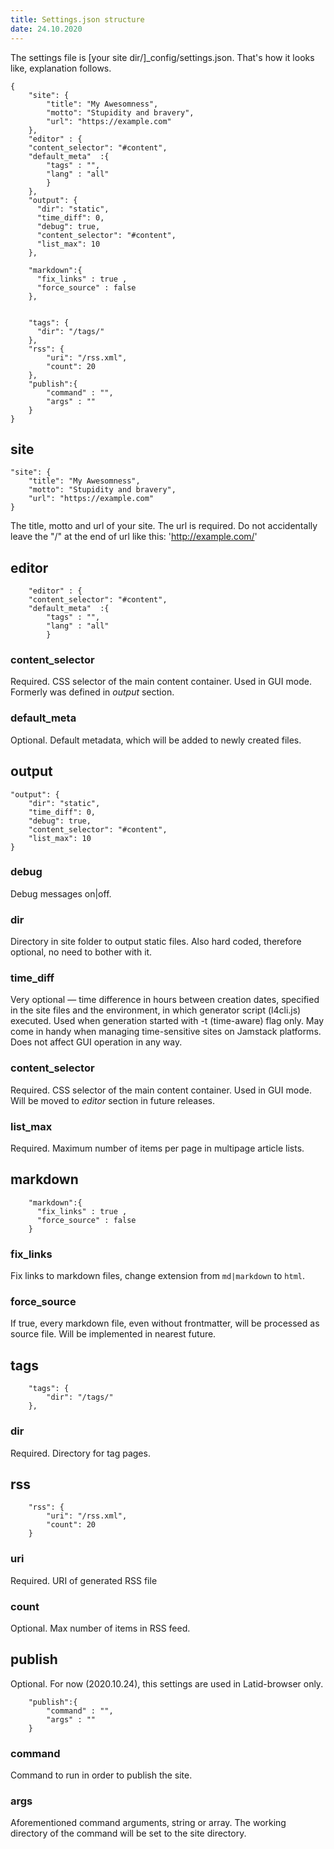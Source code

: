 ```yaml
---
title: Settings.json structure
date: 24.10.2020
---
```


The settings file is  [your site dir/]_config/settings.json. That's how it looks like, explanation follows.

    {
        "site": {
            "title": "My Awesomness",
            "motto": "Stupidity and bravery",
            "url": "https://example.com"
        },
        "editor" : {
        "content_selector": "#content",
        "default_meta"  :{
            "tags" : "",
            "lang" : "all"
            }
        },
        "output": {
          "dir": "static",
          "time_diff": 0,
          "debug": true,
          "content_selector": "#content",
          "list_max": 10
        },

        "markdown":{
          "fix_links" : true ,
          "force_source" : false
        },


        "tags": {
          "dir": "/tags/"
        },
        "rss": {
            "uri": "/rss.xml",
            "count": 20
        },
        "publish":{
            "command" : "",
            "args" : ""
        }
    }

**site**
----------------

    "site": {
        "title": "My Awesomness",
        "motto": "Stupidity and bravery",
        "url": "https://example.com"
    }

The title, motto and url of your site. The url is required. Do not accidentally leave the "/" at the end of url like this: 'http://example.com/'


**editor**
-----------

        "editor" : {
        "content_selector": "#content",
        "default_meta"  :{
            "tags" : "",
            "lang" : "all"
            }

### content_selector
Required. CSS selector of the main content container. Used in GUI mode. Formerly was defined in *output* section.

### default_meta
Optional. Default metadata, which will be added to newly created files.


**output** 
------------------
    
    "output": {
        "dir": "static",
        "time_diff": 0,
        "debug": true,
        "content_selector": "#content",
        "list_max": 10
    }

### debug
Debug messages on|off.

### dir
Directory in site folder to output static files. Also hard coded, therefore optional, no need to bother with it.

### time_diff
Very optional — time difference in hours between creation dates, specified in the site files and the environment, in which generator script (l4cli.js) executed. Used when generation started with -t (time-aware) flag only. May come in handy when managing time-sensitive sites on Jamstack platforms. Does not affect GUI operation in any way.

### content_selector
Required. CSS selector of the main content container. Used in GUI mode. Will be moved to *editor* section in future releases.

### list_max
Required. Maximum number of items per page in multipage article lists.

## markdown


        "markdown":{
          "fix_links" : true ,
          "force_source" : false
        }
### fix_links
Fix links to markdown files, change extension from 
`md|markdown` to `html`.

### force_source
If true, every markdown file, even without frontmatter, 
will be processed as source file. Will be implemented in 
nearest future. 

**tags**
----

        "tags": {
            "dir": "/tags/"
        },

### dir
Required. Directory for tag pages.

**rss**
---
        "rss": {
            "uri": "/rss.xml",
            "count": 20
        }

### uri
Required. URI of generated RSS file

### count
Optional. Max number of items in RSS feed.

**publish**
-------
Optional. For now (2020.10.24), this settings are used in Latid-browser only. 

        "publish":{
            "command" : "",
            "args" : ""
        }

### command
Command to run in order to publish the site.

### args
Aforementioned command arguments, string or array. The working directory of the command will be set to the site directory.
